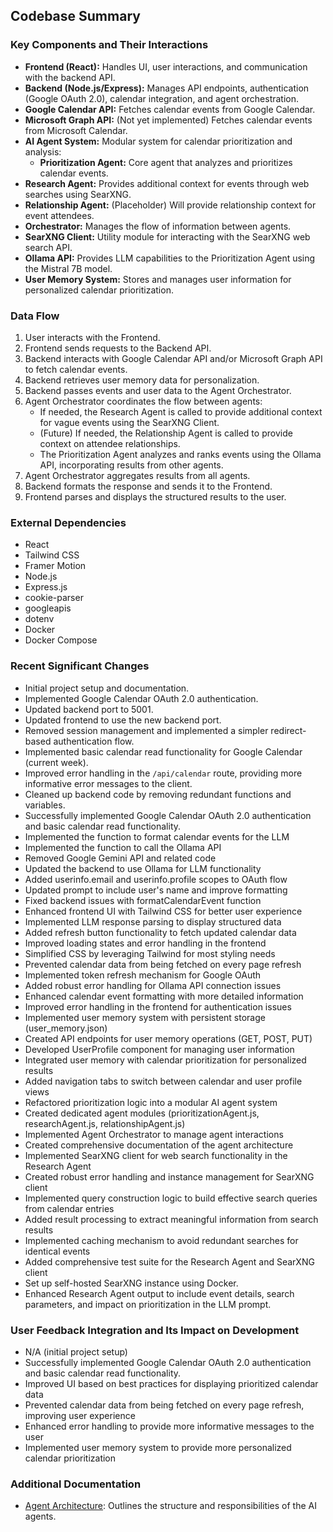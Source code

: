 ## Codebase Summary

### Key Components and Their Interactions
- **Frontend (React):** Handles UI, user interactions, and communication with the backend API.
- **Backend (Node.js/Express):** Manages API endpoints, authentication (Google OAuth 2.0), calendar integration, and agent orchestration.
- **Google Calendar API:** Fetches calendar events from Google Calendar.
- **Microsoft Graph API:** (Not yet implemented) Fetches calendar events from Microsoft Calendar.
- **AI Agent System:** Modular system for calendar prioritization and analysis:
  - **Prioritization Agent:** Core agent that analyzes and prioritizes calendar events.
- **Research Agent:** Provides additional context for events through web searches using SearXNG.
- **Relationship Agent:** (Placeholder) Will provide relationship context for event attendees.
- **Orchestrator:** Manages the flow of information between agents.
- **SearXNG Client:** Utility module for interacting with the SearXNG web search API.
- **Ollama API:** Provides LLM capabilities to the Prioritization Agent using the Mistral 7B model.
- **User Memory System:** Stores and manages user information for personalized calendar prioritization.

### Data Flow
1. User interacts with the Frontend.
2. Frontend sends requests to the Backend API.
3. Backend interacts with Google Calendar API and/or Microsoft Graph API to fetch calendar events.
4. Backend retrieves user memory data for personalization.
5. Backend passes events and user data to the Agent Orchestrator.
6. Agent Orchestrator coordinates the flow between agents:
   - If needed, the Research Agent is called to provide additional context for vague events using the SearXNG Client.
   - (Future) If needed, the Relationship Agent is called to provide context on attendee relationships.
   - The Prioritization Agent analyzes and ranks events using the Ollama API, incorporating results from other agents.
7. Agent Orchestrator aggregates results from all agents.
8. Backend formats the response and sends it to the Frontend.
9. Frontend parses and displays the structured results to the user.

### External Dependencies
- React
- Tailwind CSS
- Framer Motion
- Node.js
- Express.js
- cookie-parser
- googleapis
- dotenv
- Docker
- Docker Compose

### Recent Significant Changes
- Initial project setup and documentation.
- Implemented Google Calendar OAuth 2.0 authentication.
- Updated backend port to 5001.
- Updated frontend to use the new backend port.
- Removed session management and implemented a simpler redirect-based authentication flow.
- Implemented basic calendar read functionality for Google Calendar (current week).
- Improved error handling in the `/api/calendar` route, providing more informative error messages to the client.
- Cleaned up backend code by removing redundant functions and variables.
- Successfully implemented Google Calendar OAuth 2.0 authentication and basic calendar read functionality.
- Implemented the function to format calendar events for the LLM
- Implemented the function to call the Ollama API
- Removed Google Gemini API and related code
- Updated the backend to use Ollama for LLM functionality
- Added userinfo.email and userinfo.profile scopes to OAuth flow
- Updated prompt to include user's name and improve formatting
- Fixed backend issues with formatCalendarEvent function
- Enhanced frontend UI with Tailwind CSS for better user experience
- Implemented LLM response parsing to display structured data
- Added refresh button functionality to fetch updated calendar data
- Improved loading states and error handling in the frontend
- Simplified CSS by leveraging Tailwind for most styling needs
- Prevented calendar data from being fetched on every page refresh
- Implemented token refresh mechanism for Google OAuth
- Added robust error handling for Ollama API connection issues
- Enhanced calendar event formatting with more detailed information
- Improved error handling in the frontend for authentication issues
- Implemented user memory system with persistent storage (user_memory.json)
- Created API endpoints for user memory operations (GET, POST, PUT)
- Developed UserProfile component for managing user information
- Integrated user memory with calendar prioritization for personalized results
- Added navigation tabs to switch between calendar and user profile views
- Refactored prioritization logic into a modular AI agent system
- Created dedicated agent modules (prioritizationAgent.js, researchAgent.js, relationshipAgent.js)
- Implemented Agent Orchestrator to manage agent interactions
- Created comprehensive documentation of the agent architecture
- Implemented SearXNG client for web search functionality in the Research Agent
- Created robust error handling and instance management for SearXNG client
- Implemented query construction logic to build effective search queries from calendar entries
- Added result processing to extract meaningful information from search results
- Implemented caching mechanism to avoid redundant searches for identical events
- Added comprehensive test suite for the Research Agent and SearXNG client
- Set up self-hosted SearXNG instance using Docker.
- Enhanced Research Agent output to include event details, search parameters, and impact on prioritization in the LLM prompt.

### User Feedback Integration and Its Impact on Development
- N/A (initial project setup)
- Successfully implemented Google Calendar OAuth 2.0 authentication and basic calendar read functionality.
- Improved UI based on best practices for displaying prioritized calendar data
- Prevented calendar data from being fetched on every page refresh, improving user experience
- Enhanced error handling to provide more informative messages to the user
- Implemented user memory system to provide more personalized calendar prioritization

### Additional Documentation
- [Agent Architecture](agentArchitecture.md): Outlines the structure and responsibilities of the AI agents.

